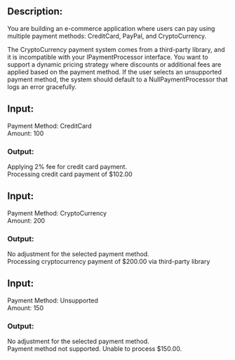 ## Description:
You are building an e-commerce application where users can pay using multiple payment methods: CreditCard, PayPal, and CryptoCurrency.

The CryptoCurrency payment system comes from a third-party library, and it is incompatible with your IPaymentProcessor interface.
You want to support a dynamic pricing strategy where discounts or additional fees are applied based on the payment method.
If the user selects an unsupported payment method, the system should default to a NullPaymentProcessor that logs an error gracefully.


## Input:

Payment Method: CreditCard
<br>
Amount: 100

### Output:
Applying 2% fee for credit card payment.
<br>
Processing credit card payment of $102.00


## Input:

Payment Method: CryptoCurrency
<br>
Amount: 200

### Output:
No adjustment for the selected payment method.
<br>
Processing cryptocurrency payment of $200.00 via third-party library


## Input:

Payment Method: Unsupported
<br>
Amount: 150

### Output:
No adjustment for the selected payment method.
<br>
Payment method not supported. Unable to process $150.00.